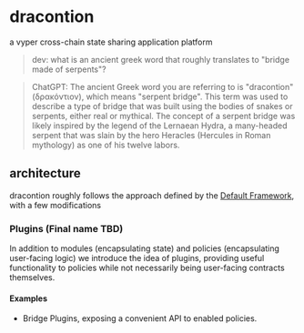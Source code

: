 # dracontion
a vyper cross-chain state sharing application platform

> dev: what is an ancient greek word that roughly translates to "bridge made of serpents"?

> ChatGPT: The ancient Greek word you are referring to is "dracontion" (δρακόντιον), which means "serpent bridge". This term was used to describe a type of bridge that was built using the bodies of snakes or serpents, either real or mythical. The concept of a serpent bridge was likely inspired by the legend of the Lernaean Hydra, a many-headed serpent that was slain by the hero Heracles (Hercules in Roman mythology) as one of his twelve labors.

## architecture

dracontion roughly follows the approach defined by the [Default Framework](https://github.com/fullyallocated), with a few modifications

### Plugins (Final name TBD)

In addition to modules (encapsulating state) and policies (encapsulating user-facing logic) we introduce the idea of plugins, providing useful functionality to policies while not necessarily being user-facing contracts themselves.

#### Examples

* Bridge Plugins, exposing a convenient API to enabled policies.
